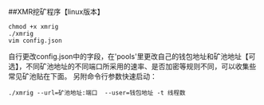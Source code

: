 ##XMR挖矿程序【linux版本】

```
chmod +x xmrig 
./xmrig 
vim config.json 
```
自行更改config.json中的字段，在'pools'里更改自己的钱包地址和矿池地址【可选】，不同矿池地址的不同端口所采用的速率、是否加密等规则不同，可以收集些常见矿池贴在下面。
另附命令行参数快速启动：
```
./xmrig --url=矿池地址:端口  --user=钱包地址 -t 线程数
```